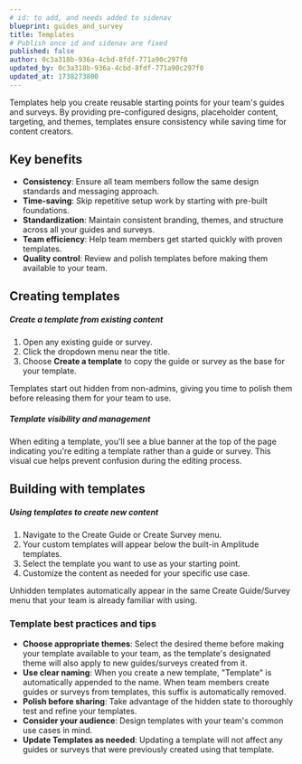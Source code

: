 ```yaml
---
# id: to add, and needs added to sidenav
blueprint: guides_and_survey
title: Templates
# Publish once id and sidenav are fixed
published: false
author: 0c3a318b-936a-4cbd-8fdf-771a90c297f0
updated_by: 0c3a318b-936a-4cbd-8fdf-771a90c297f0
updated_at: 1738273800
---
```

Templates help you create reusable starting points for your team's guides and surveys. By providing pre-configured designs, placeholder content, targeting, and themes, templates ensure consistency while saving time for content creators.

## Key benefits

- **Consistency**: Ensure all team members follow the same design standards and messaging approach.
- **Time-saving**: Skip repetitive setup work by starting with pre-built foundations.
- **Standardization**: Maintain consistent branding, themes, and structure across all your guides and surveys.
- **Team efficiency**: Help team members get started quickly with proven templates.
- **Quality control**: Review and polish templates before making them available to your team.

## Creating templates

##### Create a template from existing content

1. Open any existing guide or survey.
2. Click the dropdown menu near the title.
3. Choose **Create a template** to copy the guide or survey as the base for your template.

Templates start out hidden from non-admins, giving you time to polish them before releasing them for your team to use.

##### Template visibility and management

When editing a template, you'll see a blue banner at the top of the page indicating you're editing a template rather than a guide or survey. This visual cue helps prevent confusion during the editing process.

## Building with templates

##### Using templates to create new content

1. Navigate to the Create Guide or Create Survey menu.
2. Your custom templates will appear below the built-in Amplitude templates.
3. Select the template you want to use as your starting point.
4. Customize the content as needed for your specific use case.

Unhidden templates automatically appear in the same Create Guide/Survey menu that your team is already familiar with using.

### Template best practices and tips

- **Choose appropriate themes**: Select the desired theme before making your template available to your team, as the template's designated theme will also apply to new guides/surveys created from it.
- **Use clear naming**: When you create a new template, "Template" is automatically appended to the name. When team members create guides or surveys from templates, this suffix is automatically removed.
- **Polish before sharing**: Take advantage of the hidden state to thoroughly test and refine your templates.
- **Consider your audience**: Design templates with your team's common use cases in mind.
- **Update Templates as needed**: Updating a template will not affect any guides or surveys that were previously created using that template.
